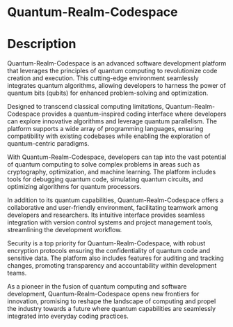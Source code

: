 # Quantum-Realm-Codespace 

# Description 

Quantum-Realm-Codespace is an advanced software development platform that leverages the principles of quantum computing to revolutionize code creation and execution. This cutting-edge environment seamlessly integrates quantum algorithms, allowing developers to harness the power of quantum bits (qubits) for enhanced problem-solving and optimization.

Designed to transcend classical computing limitations, Quantum-Realm-Codespace provides a quantum-inspired coding interface where developers can explore innovative algorithms and leverage quantum parallelism. The platform supports a wide array of programming languages, ensuring compatibility with existing codebases while enabling the exploration of quantum-centric paradigms.

With Quantum-Realm-Codespace, developers can tap into the vast potential of quantum computing to solve complex problems in areas such as cryptography, optimization, and machine learning. The platform includes tools for debugging quantum code, simulating quantum circuits, and optimizing algorithms for quantum processors.

In addition to its quantum capabilities, Quantum-Realm-Codespace offers a collaborative and user-friendly environment, facilitating teamwork among developers and researchers. Its intuitive interface provides seamless integration with version control systems and project management tools, streamlining the development workflow.

Security is a top priority for Quantum-Realm-Codespace, with robust encryption protocols ensuring the confidentiality of quantum code and sensitive data. The platform also includes features for auditing and tracking changes, promoting transparency and accountability within development teams.

As a pioneer in the fusion of quantum computing and software development, Quantum-Realm-Codespace opens new frontiers for innovation, promising to reshape the landscape of computing and propel the industry towards a future where quantum capabilities are seamlessly integrated into everyday coding practices.

